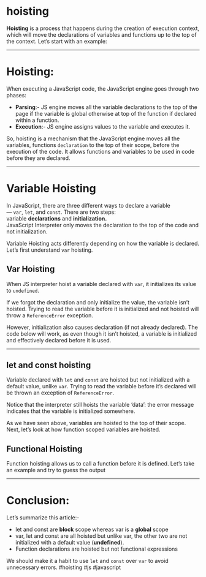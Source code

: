 # hoisting
**Hoisting** is a process that happens during the creation of execution context, which will move the declarations of variables and functions up to the top of the context. Let’s start with an example:
***
# Hoisting:

When executing a JavaScript code, the JavaScript engine goes through two phases:

-   **Parsing**:- JS engine moves all the variable declarations to the top of the page if the variable is global otherwise at top of the function if declared within a function.
-   **Execution**:- JS engine assigns values to the variable and executes it.

So, hoisting is a mechanism that the JavaScript engine moves all the variables, functions `declaration` to the top of their scope, before the execution of the code. It allows functions and variables to be used in code before they are declared.
***
# Variable Hoisting

In JavaScript, there are three different ways to declare a variable — `var`, `let`, and `const`. There are two steps: variable **declarations** and **initialization.**  
JavaScript Interpreter only moves the declaration to the top of the code and not initialization.

Variable Hoisting acts differently depending on how the variable is declared. Let’s first understand `var` hoisting.

## Var Hoisting

When JS interpreter hoist a variable declared with `var`, it initializes its value to `undefined`.

If we forgot the declaration and only initialize the value, the variable isn’t hoisted. Trying to read the variable before it is initialized and not hoisted will throw a `ReferenceError` exception.

However, initialization also causes declaration (if not already declared). The code below will work, as even though it isn’t hoisted, a variable is initialized and effectively declared before it is used.
***

## let and const hoisting

Variable declared with `let` and `const` are hoisted but not initialized with a default value, unlike `var`. Trying to read the variable before it’s declared will be thrown an exception of `ReferenceError`.

Notice that the interpreter still hoists the variable ‘data’: the error message indicates that the variable is initialized somewhere.

As we have seen above, variables are hoisted to the top of their scope. Next, let’s look at how function scoped variables are hoisted.

## Functional Hoisting

Function hoisting allows us to call a function before it is defined. Let’s take an example and try to guess the output
***
# Conclusion:

Let’s summarize this article:-

-   let and const are **block** scope whereas var is a **global** scope
-   var, let and const are all hoisted but unlike var, the other two are not initialized with a default value (**undefined**).
-   Function declarations are hoisted but not functional expressions

We should make it a habit to use `let` and `const` over `var` to avoid unnecessary errors.
#hoisting #js #javascript 